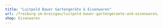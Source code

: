 ```yaml
---
title: "Luitpold Bauer Gartengeräte & Eisenwaren"
url: /freiburg-im-breisgau/luitpold-bauer-gartengeraete-und-eisenwaren/
shop: Eisenwaren
---
```

